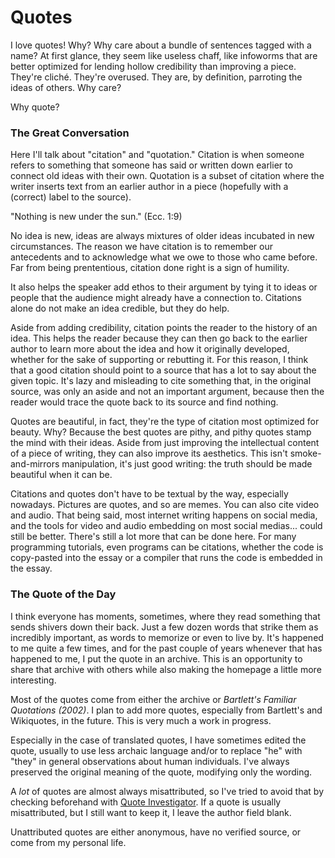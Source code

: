 # Quotes

I love quotes! Why? Why care about a bundle of sentences tagged with a name? At first glance, they seem like useless chaff, like infoworms that are better optimized for lending hollow credibility than improving a piece. They're cliché. They're overused. They are, by definition, parroting the ideas of others. Why care?

Why quote?

### The Great Conversation

Here I'll talk about "citation" and "quotation." Citation is when someone refers to something that someone has said or written down earlier to connect old ideas with their own. Quotation is a subset of citation where the writer inserts text from an earlier author in a piece (hopefully with a (correct) label to the source).

"Nothing is new under the sun." (Ecc. 1:9)

No idea is new, ideas are always mixtures of older ideas incubated in new circumstances. The reason we have citation is to remember our antecedents and to acknowledge what we owe to those who came before. Far from being prententious, citation done right is a sign of humility.

It also helps the speaker add ethos to their argument by tying it to ideas or people that the audience might already have a connection to. Citations alone do not make an idea credible, but they do help.

Aside from adding credibility, citation points the reader to the history of an idea. This helps the reader because they can then go back to the earlier author to learn more about the idea and how it originally developed, whether for the sake of supporting or rebutting it. For this reason, I think that a good citation should point to a source that has a lot to say about the given topic. It's lazy and misleading to cite something that, in the original source, was only an aside and not an important argument, because then the reader would trace the quote back to its source and find nothing.

Quotes are beautiful, in fact, they're the type of citation most optimized for beauty. Why? Because the best quotes are pithy, and pithy quotes stamp the mind with their ideas. Aside from just improving the intellectual content of a piece of writing, they can also improve its aesthetics. This isn't smoke-and-mirrors manipulation, it's just good writing: the truth should be made beautiful when it can be.

Citations and quotes don't have to be textual by the way, especially nowadays. Pictures are quotes, and so are memes. You can also cite video and audio. That being said, most internet writing happens on social media, and the tools for video and audio embedding on most social medias... could still be better. There's still a lot more that can be done here. For many programming tutorials, even programs can be citations, whether the code is copy-pasted into the essay or a compiler that runs the code is embedded in the essay.

### The Quote of the Day

I think everyone has moments, sometimes, where they read something that sends shivers down their back. Just a few dozen words that strike them as incredibly important, as words to memorize or even to live by. It's happened to me quite a few times, and for the past couple of years whenever that has happened to me, I put the quote in an archive. This is an opportunity to share that archive with others while also making the homepage a little more interesting.

Most of the quotes come from either the archive or *Bartlett's Familiar Quotations (2002)*. I plan to add more quotes, especially from Bartlett's and Wikiquotes, in the future. This is very much a work in progress.

Especially in the case of translated quotes, I have sometimes edited the quote, usually to use less archaic language and/or to replace "he" with "they" in general observations about human individuals. I've always preserved the original meaning of the quote, modifying only the wording.

A *lot* of quotes are almost always misattributed, so I've tried to avoid that by checking beforehand with [Quote Investigator](https://quoteinvestigator.com/). If a quote is usually misattributed, but I still want to keep it, I leave the author field blank.

Unattributed quotes are either anonymous, have no verified source, or come from my personal life.